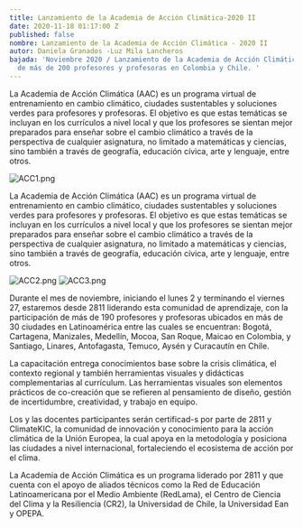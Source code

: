 ```yaml
---
title: Lanzamiento de la Academia de Acción Climática-2020 II
date: 2020-11-18 01:17:00 Z
published: false
nombre: Lanzamiento de la Academia de Acción Climática - 2020 II
autor: Daniela Granados -Luz Mila Lancheros
bajada: 'Noviembre 2020 / Lanzamiento de la Academia de Acción Climática con la participación
  de más de 200 profesores y profesoras en Colombia y Chile. '
---
```


La Academia de Acción Climática (AAC) es un programa virtual de entrenamiento en cambio climático, ciudades sustentables y soluciones verdes para profesores y profesoras. El objetivo es que estas temáticas se incluyan en los currículos a nivel local y que los profesores se sientan mejor preparados para enseñar sobre el cambio climático a través de la perspectiva de cualquier asignatura, no limitado a matemáticas y ciencias, sino también a través de geografía, educación cívica, arte y lenguaje, entre otros. 

![ACC1.png](/uploads/ACC1.png)

La Academia de Acción Climática (AAC) es un programa virtual de entrenamiento en cambio climático, ciudades sustentables y soluciones verdes para profesores y profesoras. El objetivo es que estas temáticas se incluyan en los currículos a nivel local y que los profesores se sientan mejor preparados para enseñar sobre el cambio climático a través de la perspectiva de cualquier asignatura, no limitado a matemáticas y ciencias, sino también a través de geografía, educación cívica, arte y lenguaje, entre otros. 

![ACC2.png](/uploads/ACC2.png)
![ACC3.png](/uploads/ACC3.png)

Durante el mes de noviembre, iniciando el lunes 2 y terminando el viernes 27, estaremos desde 2811 liderando esta comunidad de aprendizaje, con la participación de más de 190 profesores y profesoras ubicados en más de 30 ciudades en Latinoamérica entre las cuales se encuentran: Bogotá, Cartagena, Manizales, Medellín, Mocoa, San Roque, Maicao en Colombia, y Santiago, Linares, Antofagasta, Temuco, Aysén y Curacautín en Chile.

La capacitación entrega conocimientos base sobre la crisis climática, el contexto regional y también herramientas visuales y didácticas complementarias al currículum. Las herramientas visuales son elementos prácticos de co-creación que se refieren al pensamiento de diseño, gestión de incertidumbre, creatividad, y trabajo en equipo. 

Los y las docentes participantes serán certificad-s por parte de 2811 y ClimateKIC, la comunidad de innovación y conocimiento para la acción climática de la Unión Europea, la cual apoya en la metodología y posiciona las ciudades a nivel internacional, fortaleciendo el ecosistema de acción por el clima.

La Academia de Acción Climática es un programa liderado por 2811 y que cuenta con el apoyo de aliados técnicos como la Red de Educación Latinoamericana por el Medio Ambiente (RedLama), el Centro de Ciencia del Clima y la Resiliencia (CR2), la Universidad de Chile, la Universidad Ean y OPEPA.


